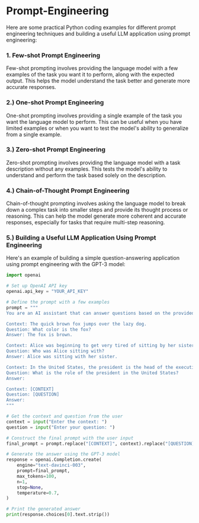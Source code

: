 # Prompt-Engineering

 Here are some practical Python coding examples for different prompt engineering techniques and building a useful LLM application using prompt engineering:
 
### 1. Few-shot Prompt Engineering
Few-shot prompting involves providing the language model with a few examples of the task you want it to perform, along with the expected output. This helps the model understand the task better and generate more accurate responses.

### 2.) One-shot Prompt Engineering
One-shot prompting involves providing a single example of the task you want the language model to perform. This can be useful when you have limited examples or when you want to test the model's ability to generalize from a single example.

### 3.) Zero-shot Prompt Engineering
Zero-shot prompting involves providing the language model with a task description without any examples. This tests the model's ability to understand and perform the task based solely on the description.

### 4.) Chain-of-Thought Prompt Engineering
Chain-of-thought prompting involves asking the language model to break down a complex task into smaller steps and provide its thought process or reasoning. This can help the model generate more coherent and accurate responses, especially for tasks that require multi-step reasoning.

### 5.) Building a Useful LLM Application Using Prompt Engineering
Here's an example of building a simple question-answering application using prompt engineering with the GPT-3 model:

```python
import openai

# Set up OpenAI API key
openai.api_key = "YOUR_API_KEY"

# Define the prompt with a few examples
prompt = """
You are an AI assistant that can answer questions based on the provided context. Here are some examples:

Context: The quick brown fox jumps over the lazy dog.
Question: What color is the fox?
Answer: The fox is brown.

Context: Alice was beginning to get very tired of sitting by her sister on the bank, and of having nothing to do: once or twice she had peeped into the book her sister was reading, but it had no pictures or conversations in it, 'and what is the use of a book,' thought Alice 'without pictures or conversations?'
Question: Who was Alice sitting with?
Answer: Alice was sitting with her sister.

Context: In the United States, the president is the head of the executive branch of the federal government and is elected to a four-year term by the people through an Electoral College. The president is responsible for implementing and enforcing the laws written by Congress and, to that end, appoints the heads of the federal agencies, including the Cabinet.
Question: What is the role of the president in the United States?
Answer:

Context: [CONTEXT]
Question: [QUESTION]
Answer:
"""

# Get the context and question from the user
context = input("Enter the context: ")
question = input("Enter your question: ")

# Construct the final prompt with the user input
final_prompt = prompt.replace("[CONTEXT]", context).replace("[QUESTION]", question)

# Generate the answer using the GPT-3 model
response = openai.Completion.create(
    engine="text-davinci-003",
    prompt=final_prompt,
    max_tokens=100,
    n=1,
    stop=None,
    temperature=0.7,
)

# Print the generated answer
print(response.choices[0].text.strip())

```

